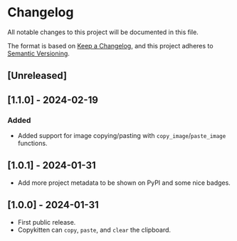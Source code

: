 # Changelog
All notable changes to this project will be documented in this file.

The format is based on [Keep a Changelog](https://keepachangelog.com/en/1.0.0/),
and this project adheres to [Semantic Versioning](https://semver.org/spec/v2.0.0.html).

## [Unreleased]

## [1.1.0] - 2024-02-19
### Added
- Added support for image copying/pasting with `copy_image`/`paste_image` functions.

## [1.0.1] - 2024-01-31
- Add more project metadata to be shown on PyPI and some nice badges.

## [1.0.0] - 2024-01-31
- First public release.
- Copykitten can `copy`, `paste`, and `clear` the clipboard.
